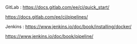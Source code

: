 GitLab : 
https://docs.gitlab.com/ee/ci/quick_start/

https://docs.gitlab.com/ee/ci/pipelines/

Jenkins :
https://www.jenkins.io/doc/book/installing/docker/

https://www.jenkins.io/doc/book/pipeline/
